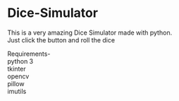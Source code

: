 # Dice-Simulator  

This is a very amazing Dice Simulator made with python.  
Just click the button and roll the dice  
  
  
  
Requirements-  
python 3  
tkinter  
opencv  
pillow  
imutils  
